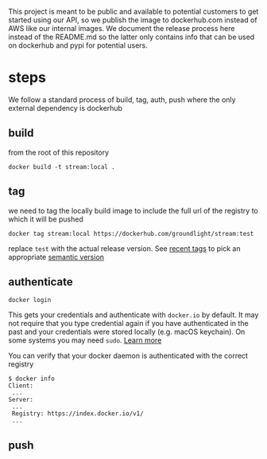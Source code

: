 This project is meant to be public and available to potential
customers to get started using our API, so we publish the image to
dockerhub.com instead of AWS like our internal images. We document the
release process here instead of the README.md so the latter only
contains info that can be used on dockerhub and pypi for potential
users.

# steps
We follow a standard process of build, tag, auth, push where the only external dependency is dockerhub

## build
from the root of this repository
``` shell
docker build -t stream:local .
```
## tag
we need to tag the locally build image to include the full url of the
registry to which it will be pushed

``` shell
docker tag stream:local https://dockerhub.com/groundlight/stream:test
```

replace `test` with the actual release version. See [recent
tags](https://hub.docker.com/repository/docker/groundlight/stream/tags?page=1&ordering=last_updated)
to pick an appropriate [semantic version](https://semver.org/)

## authenticate

``` shell
docker login
```

This gets your credentials and authenticate with `docker.io` by
default. It may not require that you type credential again if you have
authenticated in the past and your credentials were stored locally
(e.g. macOS keychain). On some systems you may need `sudo`. [Learn
more](https://docs.docker.com/engine/reference/commandline/login/#privileged-user-requirement)

You can verify that your docker daemon is authenticated with the correct registry

``` shell
$ docker info
Client:
 ...
Server:
 ...
 Registry: https://index.docker.io/v1/
 ...
```

## push
